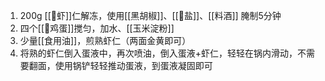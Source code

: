 1.  200g  [[🦐虾]]仁解冻，使用[[黑胡椒]]、[[🧂盐]]、[[料酒]] 腌制5分钟
2.  四个[[🥚鸡蛋]]搅匀，加水、[[玉米淀粉]]
3. 少量[[食用油]]，煎熟虾仁（两面金黄即可）
4.  将熟的虾仁倒入蛋液中，再次喷油，倒入蛋液+虾仁，轻轻在锅内滑动，不需要翻面，使用锅铲轻轻推动蛋液，到蛋液凝固即可

